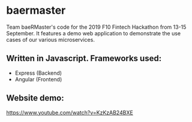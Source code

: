 # baermaster

Team baeRMaster's code for the 2019 F10 Fintech Hackathon from 13-15 September. It features a demo web application to demonstrate the use cases of our various microservices.

## Written in Javascript. Frameworks used:
* Express (Backend)
* Angular (Frontend)

## Website demo:
https://www.youtube.com/watch?v=KzKzAB24BXE
